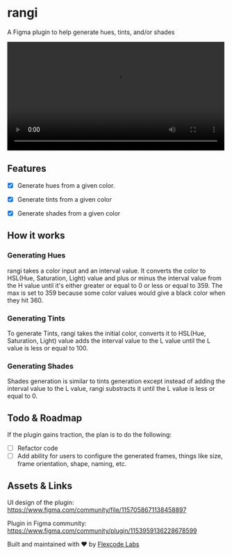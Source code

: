 # rangi

A Figma plugin to help generate hues, tints, and/or shades

<video controls loop width='500' ><source src="./rangi-showcase.mp4"
            type="video/mp4"></video>

## Features

- [x] Generate hues from a given color.

- [x] Generate tints from a given color

- [x] Generate shades from a given color

## How it works

### Generating Hues

rangi takes a color input and an interval value. It converts the color to HSL(Hue, Saturation, Light) value and plus or minus the interval value from the H value until it's either greater or equal to 0 or less or equal to 359. The max is set to 359 because some color values would give a black color when they hit 360.

### Generating Tints

To generate Tints, rangi takes the initial color, converts it to HSL(Hue, Saturation, Light) value adds the interval value to the L value until the L value is less or equal to 100.

### Generating Shades

Shades generation is similar to tints generation except instead of adding the interval value to the L value, rangi substracts it until the L value is less or equal to 0.

## Todo & Roadmap

If the plugin gains traction, the plan is to do the following:

- [ ] Refactor code
- [ ] Add ability for users to configure the generated frames, things like size, frame orientation, shape, naming, etc.

## Assets & Links

UI design of the plugin:
https://www.figma.com/community/file/1157058671138458897

Plugin in Figma community:
https://www.figma.com/community/plugin/1153959136228678599

Built and maintained with ❤ by [Flexcode Labs](https://flexocelabs.com)
